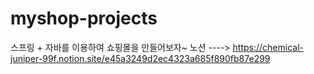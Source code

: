 # myshop-projects
스프링 + 자바를 이용하여 쇼핑몰을 만들어보자~
노션 ----> https://chemical-juniper-99f.notion.site/e45a3249d2ec4323a685f890fb87e299
